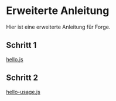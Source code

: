 # Erweiterte Anleitung

Hier ist eine erweiterte Anleitung für Forge.

## Schritt 1

[hello.js](../../../_snippets/hello-advanced.js ':include :type=code')

## Schritt 2

[hello-usage.js](../../../_snippets/hello-advanced-usage.js ':include :type=code')
